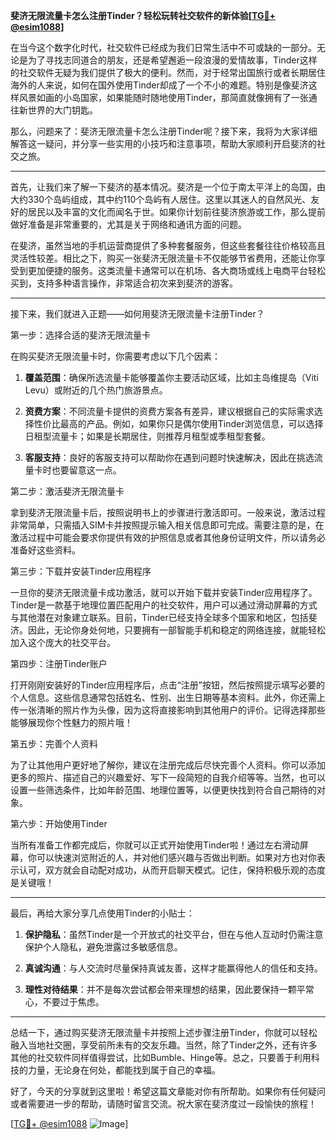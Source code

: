 **斐济无限流量卡怎么注册Tinder？轻松玩转社交软件的新体验[[TG💪+ @esim1088](https://t.me/s/esim1088)]**

在当今这个数字化时代，社交软件已经成为我们日常生活中不可或缺的一部分。无论是为了寻找志同道合的朋友，还是希望邂逅一段浪漫的爱情故事，Tinder这样的社交软件无疑为我们提供了极大的便利。然而，对于经常出国旅行或者长期居住海外的人来说，如何在国外使用Tinder却成了一个不小的难题。特别是像斐济这样风景如画的小岛国家，如果能随时随地使用Tinder，那简直就像拥有了一张通往新世界的大门钥匙。

那么，问题来了：斐济无限流量卡怎么注册Tinder呢？接下来，我将为大家详细解答这一疑问，并分享一些实用的小技巧和注意事项，帮助大家顺利开启斐济的社交之旅。

---

首先，让我们来了解一下斐济的基本情况。斐济是一个位于南太平洋上的岛国，由大约330个岛屿组成，其中约110个岛屿有人居住。这里以其迷人的自然风光、友好的居民以及丰富的文化而闻名于世。如果你计划前往斐济旅游或工作，那么提前做好准备是非常重要的，尤其是关于网络和通讯方面的问题。

在斐济，虽然当地的手机运营商提供了多种套餐服务，但这些套餐往往价格较高且灵活性较差。相比之下，购买一张斐济无限流量卡不仅能够节省费用，还能让你享受到更加便捷的服务。这类流量卡通常可以在机场、各大商场或线上电商平台轻松买到，支持多种语言操作，非常适合初次来到斐济的游客。

---

接下来，我们就进入正题——如何用斐济无限流量卡注册Tinder？

第一步：选择合适的斐济无限流量卡

在购买斐济无限流量卡时，你需要考虑以下几个因素：

1. **覆盖范围**：确保所选流量卡能够覆盖你主要活动区域，比如主岛维提岛（Viti Levu）或附近的几个热门旅游景点。
   
2. **资费方案**：不同流量卡提供的资费方案各有差异，建议根据自己的实际需求选择性价比最高的产品。例如，如果你只是偶尔使用Tinder浏览信息，可以选择日租型流量卡；如果是长期居住，则推荐月租型或季租型套餐。

3. **客服支持**：良好的客服支持可以帮助你在遇到问题时快速解决，因此在挑选流量卡时也要留意这一点。

第二步：激活斐济无限流量卡

拿到斐济无限流量卡后，按照说明书上的步骤进行激活即可。一般来说，激活过程非常简单，只需插入SIM卡并按照提示输入相关信息即可完成。需要注意的是，在激活过程中可能会要求你提供有效的护照信息或者其他身份证明文件，所以请务必准备好这些资料。

第三步：下载并安装Tinder应用程序

一旦你的斐济无限流量卡成功激活，就可以开始下载并安装Tinder应用程序了。Tinder是一款基于地理位置匹配用户的社交软件，用户可以通过滑动屏幕的方式与其他潜在对象建立联系。目前，Tinder已经支持全球多个国家和地区，包括斐济。因此，无论你身处何地，只要拥有一部智能手机和稳定的网络连接，就能轻松加入这个庞大的社交平台。

第四步：注册Tinder账户

打开刚刚安装好的Tinder应用程序后，点击“注册”按钮，然后按照提示填写必要的个人信息。这些信息通常包括姓名、性别、出生日期等基本资料。此外，你还需上传一张清晰的照片作为头像，因为这将直接影响到其他用户的评价。记得选择那些能够展现你个性魅力的照片哦！

第五步：完善个人资料

为了让其他用户更好地了解你，建议在注册完成后尽快完善个人资料。你可以添加更多的照片、描述自己的兴趣爱好、写下一段简短的自我介绍等等。当然，也可以设置一些筛选条件，比如年龄范围、地理位置等，以便更快找到符合自己期待的对象。

第六步：开始使用Tinder

当所有准备工作都完成后，你就可以正式开始使用Tinder啦！通过左右滑动屏幕，你可以快速浏览附近的人，并对他们感兴趣与否做出判断。如果对方也对你表示认可，双方就会自动配对成功，从而开启聊天模式。记住，保持积极乐观的态度是关键哦！

---

最后，再给大家分享几点使用Tinder的小贴士：

1. **保护隐私**：虽然Tinder是一个开放式的社交平台，但在与他人互动时仍需注意保护个人隐私，避免泄露过多敏感信息。
   
2. **真诚沟通**：与人交流时尽量保持真诚友善，这样才能赢得他人的信任和支持。
   
3. **理性对待结果**：并不是每次尝试都会带来理想的结果，因此要保持一颗平常心，不要过于焦虑。

---

总结一下，通过购买斐济无限流量卡并按照上述步骤注册Tinder，你就可以轻松融入当地社交圈，享受前所未有的交友乐趣。当然，除了Tinder之外，还有许多其他的社交软件同样值得尝试，比如Bumble、Hinge等。总之，只要善于利用科技的力量，无论身在何处，都能找到属于自己的幸福。

好了，今天的分享就到这里啦！希望这篇文章能对你有所帮助。如果你有任何疑问或者需要进一步的帮助，请随时留言交流。祝大家在斐济度过一段愉快的旅程！

[[TG💪+ @esim1088](https://t.me/s/esim1088) ![Image](https://i.postimg.cc/4NQfJmqS/Snipaste-2025-05-13-00-14-12.png)]